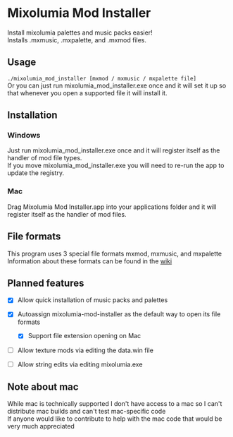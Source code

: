 # Mixolumia Mod Installer
Install mixolumia palettes and music packs easier! <br>
Installs .mxmusic, .mxpalette, and .mxmod files.

## Usage
`./mixolumia_mod_installer [mxmod / mxmusic / mxpalette file]`<br>
Or you can just run mixolumia_mod_installer.exe once and it will set it up so that whenever you open a supported file it will install it.

## Installation
### Windows
Just run mixolumia_mod_installer.exe once and it will register itself as the handler of mod file types.<br>
If you move mixolumia_mod_installer.exe you will need to re-run the app to update the registry.

### Mac
Drag Mixolumia Mod Installer.app into your applications folder and it will register itself as the handler of mod files.

## File formats
This program uses 3 special file formats mxmod, mxmusic, and mxpalette<br>
Information about these formats can be found in the [wiki](https://github.com/maddymakesgames/mixolumia-mod-installer/wiki)

## Planned features
- [x] Allow quick installation of music packs and palettes
- [x] Autoassign mixolumia-mod-installer as the default way to open its file formats
  - [X] Support file extension opening on Mac
- [ ] Allow texture mods via editing the data.win file
- [ ] Allow string edits via editing mixolumia.exe


## Note about mac
While mac is technically supported I don't have access to a mac so I can't distribute mac builds and can't test mac-specific code<br>
If anyone would like to contribute to help with the mac code that would be very much appreciated
